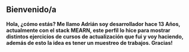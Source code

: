  
 ## Bienvenido/a
**Hola, ¿cómo estás?  Me llamo Adrián soy desarrollador hace 13 Años, actualmente con el stack MEARN, este perfíl lo hice para mostrar distintos ejercicios de cursos de actualización que fui y voy haciendo, además de esto la idea es tener un muestreo de trabajos.
Gracias!**

